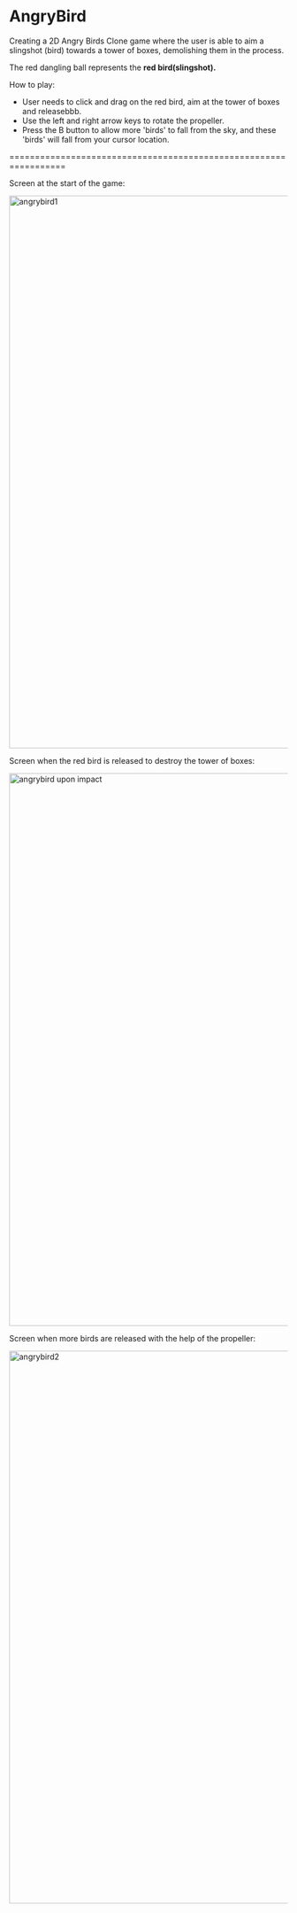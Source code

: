 # AngryBird
 Creating a 2D Angry Birds Clone game where the user is able to aim a slingshot (bird) towards a tower of boxes, demolishing them in the process. 
 
 The red dangling ball represents the **red bird(slingshot).**
 
 How to play:
 - User needs to click and drag on the red bird, aim at the tower of boxes and releasebbb.
 - Use the left and right arrow keys to rotate the propeller.
 - Press the B button to allow more 'birds' to fall from the sky, and these 'birds' will fall from your cursor location. 
 
 =================================================================
 
 Screen at the start of the game:

<img width="998" alt="angrybird1" src="https://user-images.githubusercontent.com/88428142/196087383-4feabb84-37da-462f-b7e1-1cd6fc4859ac.png">

Screen when the red bird is released to destroy the tower of boxes:

<img width="998" alt="angrybird upon impact" src="https://user-images.githubusercontent.com/88428142/196087387-b1b48610-f79e-4abf-96a0-b26ff9be7600.png">

Screen when more birds are released with the help of the propeller:

<img width="998" alt="angrybird2" src="https://user-images.githubusercontent.com/88428142/196087391-adff0a6f-21f5-4588-9f10-cf58843640ba.png">
